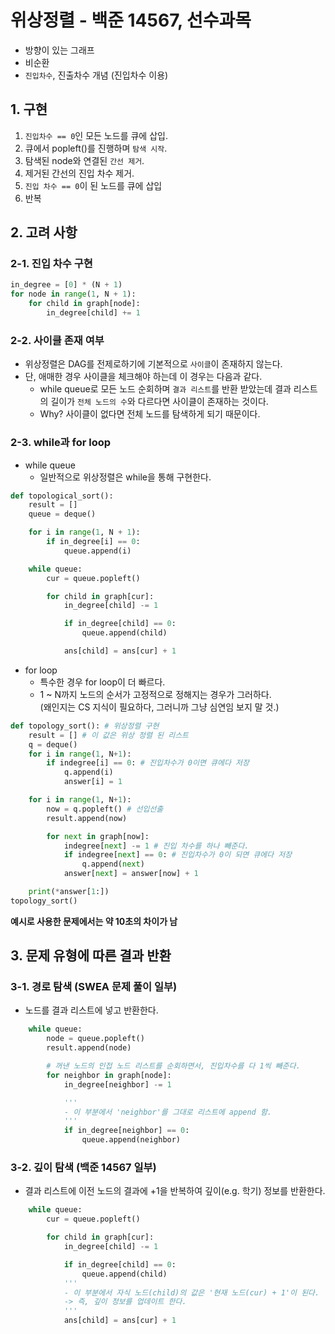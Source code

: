 # 위상정렬 - 백준 14567, 선수과목
- 방향이 있는 그래프
- 비순환
- `진입차수`, 진출차수 개념 (진입차수 이용)

## 1. 구현
1. `진입차수 == 0`인 모든 노드를 큐에 삽입.
2. 큐에서 popleft()를 진행하며 `탐색 시작`.
3. 탐색된 node와 연결된 `간선 제거`.
4. 제거된 간선의 진입 차수 제거.
5. `진입 차수 == 0`이 된 노드를 큐에 삽입
6. 반복

## 2. 고려 사항
### 2-1. 진입 차수 구현
```python
in_degree = [0] * (N + 1)
for node in range(1, N + 1):
    for child in graph[node]:
        in_degree[child] += 1
```

### 2-2. 사이클 존재 여부
- 위상정렬은 DAG를 전제로하기에 기본적으로 `사이클`이 존재하지 않는다.
- 단, 애매한 경우 사이클을 체크해야 하는데 이 경우는 다음과 같다.
    - while queue로 모든 노드 순회하며 `결과 리스트`를 반환 받았는데 결과 리스트의 길이가 `전체 노드의 수`와 다르다면 사이클이 존재하는 것이다.
    - Why? 사이클이 없다면 전체 노드를 탐색하게 되기 때문이다.

### 2-3. while과 for loop
- while queue
    - 일반적으로 위상정렬은 while을 통해 구현한다.
```python
def topological_sort():
    result = []
    queue = deque()

    for i in range(1, N + 1):
        if in_degree[i] == 0:
            queue.append(i)

    while queue:
        cur = queue.popleft()

        for child in graph[cur]:
            in_degree[child] -= 1

            if in_degree[child] == 0:
                queue.append(child)

            ans[child] = ans[cur] + 1
```
- for loop
    - 특수한 경우 for loop이 더 빠르다.
    - 1 ~ N까지 노드의 순서가 고정적으로 정해지는 경우가 그러하다.\
      (왜인지는 CS 지식이 필요하다, 그러니까 그냥 심연임 보지 말 것.)
```python
def topology_sort(): # 위상정렬 구현
    result = [] # 이 값은 위상 정렬 된 리스트
    q = deque()
    for i in range(1, N+1):
        if indegree[i] == 0: # 진입차수가 0이면 큐에다 저장
            q.append(i)
            answer[i] = 1

    for i in range(1, N+1):
        now = q.popleft() # 선입선출
        result.append(now)

        for next in graph[now]: 
            indegree[next] -= 1 # 진입 차수를 하나 빼준다.
            if indegree[next] == 0: # 진입차수가 0이 되면 큐에다 저장
                q.append(next)
            answer[next] = answer[now] + 1

    print(*answer[1:])
topology_sort()
```
**예시로 사용한 문제에서는 약 10초의 차이가 남**

## 3. 문제 유형에 따른 결과 반환
### 3-1. 경로 탐색 (SWEA 문제 풀이 일부)
- 노드를 결과 리스트에 넣고 반환한다.
```python
    while queue:
        node = queue.popleft()
        result.append(node)

        # 꺼낸 노드의 인접 노드 리스트를 순회하면서, 진입차수를 다 1씩 빼준다.
        for neighbor in graph[node]:
            in_degree[neighbor] -= 1

            '''
            - 이 부분에서 'neighbor'를 그대로 리스트에 append 함.
            '''
            if in_degree[neighbor] == 0:
                queue.append(neighbor)
```

### 3-2. 깊이 탐색 (백준 14567 일부)
- 결과 리스트에 이전 노드의 결과에 +1을 반복하여 깊이(e.g. 학기) 정보를 반환한다.
```python
    while queue:
        cur = queue.popleft()

        for child in graph[cur]:
            in_degree[child] -= 1

            if in_degree[child] == 0:
                queue.append(child)
            '''
            - 이 부분에서 자식 노드(child)의 값은 '현재 노드(cur) + 1'이 된다.
            -> 즉, 깊이 정보를 업데이트 한다.
            '''
            ans[child] = ans[cur] + 1
```
